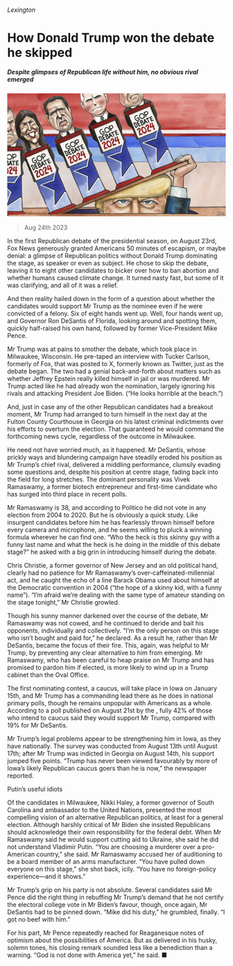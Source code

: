 ###### Lexington

# How Donald Trump won the debate he skipped 

##### Despite glimpses of Republican life without him, no obvious rival emerged 

![image](images/20230826_USD000.jpg) 

> Aug 24th 2023 

In the first Republican debate of the presidential season, on August 23rd, Fox News generously granted Americans 50 minutes of escapism, or maybe denial: a glimpse of Republican politics without Donald Trump dominating the stage, as speaker or even as subject. He chose to skip the debate, leaving it to eight other candidates to bicker over how to ban abortion and whether humans caused climate change. It turned nasty fast, but some of it was clarifying, and all of it was a relief. 

And then reality hailed down in the form of a question about whether the candidates would support Mr Trump as the nominee even if he were convicted of a felony. Six of eight hands went up. Well, four hands went up, and Governor Ron DeSantis of Florida, looking around and spotting them, quickly half-raised his own hand, followed by former Vice-President Mike Pence. 

Mr Trump was at pains to smother the debate, which took place in Milwaukee, Wisconsin. He pre-taped an interview with Tucker Carlson, formerly of Fox, that was posted to X, formerly known as Twitter, just as the debate began. The two had a genial back-and-forth about matters such as whether Jeffrey Epstein really killed himself in jail or was murdered. Mr Trump acted like he had already won the nomination, largely ignoring his rivals and attacking President Joe Biden. (“He looks horrible at the beach.”) 

And, just in case any of the other Republican candidates had a breakout moment, Mr Trump had arranged to turn himself in the next day at the Fulton County Courthouse in Georgia on his latest criminal indictments over his efforts to overturn the election. That guaranteed he would command the forthcoming news cycle, regardless of the outcome in Milwaukee.

He need not have worried much, as it happened. Mr DeSantis, whose prickly ways and blundering campaign have steadily eroded his position as Mr Trump’s chief rival, delivered a middling performance, clumsily evading some questions and, despite his position at centre stage, fading back into the field for long stretches. The dominant personality was Vivek Ramaswamy, a former biotech entrepreneur and first-time candidate who has surged into third place in recent polls.

Mr Ramaswamy is 38, and according to Politico he did not vote in any election from 2004 to 2020. But he is obviously a quick study. Like insurgent candidates before him he has fearlessly thrown himself before every camera and microphone, and he seems willing to pluck a winning formula wherever he can find one. “Who the heck is this skinny guy with a funny last name and what the heck is he doing in the middle of this debate stage?” he asked with a big grin in introducing himself during the debate. 

Chris Christie, a former governor of New Jersey and an old political hand, clearly had no patience for Mr Ramaswamy’s over-caffeinated-millennial act, and he caught the echo of a line Barack Obama used about himself at the Democratic convention in 2004 (“the hope of a skinny kid, with a funny name”). “I’m afraid we’re dealing with the same type of amateur standing on the stage tonight,” Mr Christie growled.

Though his sunny manner darkened over the course of the debate, Mr Ramaswamy was not cowed, and he continued to deride and bait his opponents, individually and collectively. “I’m the only person on this stage who isn’t bought and paid for,” he declared. As a result he, rather than Mr DeSantis, became the focus of their fire. This, again, was helpful to Mr Trump, by preventing any clear alternative to him from emerging. Mr Ramaswamy, who has been careful to heap praise on Mr Trump and has promised to pardon him if elected, is more likely to wind up in a Trump cabinet than the Oval Office. 

The first nominating contest, a caucus, will take place in Iowa on January 15th, and Mr Trump has a commanding lead there as he does in national primary polls, though he remains unpopular with Americans as a whole. According to a poll published on August 21st by the , fully 42% of those who intend to caucus said they would support Mr Trump, compared with 19% for Mr DeSantis. 

Mr Trump’s legal problems appear to be strengthening him in Iowa, as they have nationally. The survey was conducted from August 13th until August 17th; after Mr Trump was indicted in Georgia on August 14th, his support jumped five points. “Trump has never been viewed favourably by more of Iowa’s likely Republican caucus goers than he is now,” the newspaper reported.

Putin’s useful idiots

Of the candidates in Milwaukee, Nikki Haley, a former governor of South Carolina and ambassador to the United Nations, presented the most compelling vision of an alternative Republican politics, at least for a general election. Although harshly critical of Mr Biden she insisted Republicans should acknowledge their own responsibility for the federal debt. When Mr Ramaswamy said he would support cutting aid to Ukraine, she said he did not understand Vladimir Putin. “You are choosing a murderer over a pro-American country,” she said. Mr Ramaswamy accused her of auditioning to be a board member of an arms manufacturer. “You have pulled down everyone on this stage,” she shot back, icily. “You have no foreign-policy experience—and it shows.” 

Mr Trump’s grip on his party is not absolute. Several candidates said Mr Pence did the right thing in rebuffing Mr Trump’s demand that he not certify the electoral college vote in Mr Biden’s favour, though, once again, Mr DeSantis had to be pinned down. “Mike did his duty,” he grumbled, finally. “I got no beef with him.” 

For his part, Mr Pence repeatedly reached for Reaganesque notes of optimism about the possibilities of America. But as delivered in his husky, solemn tones, his closing remark sounded less like a benediction than a warning. “God is not done with America yet,” he said. ■






